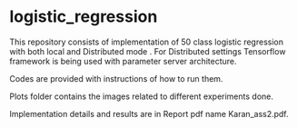# logistic_regression

This repository consists of implementation of 50 class logistic regression with both local and Distributed mode . For Distributed settings Tensorflow framework is being used with parameter server architecture.

Codes are provided with instructions of how to run them.

Plots folder contains the images related to different experiments done.

Implementation details and results are in Report pdf name Karan_ass2.pdf.
